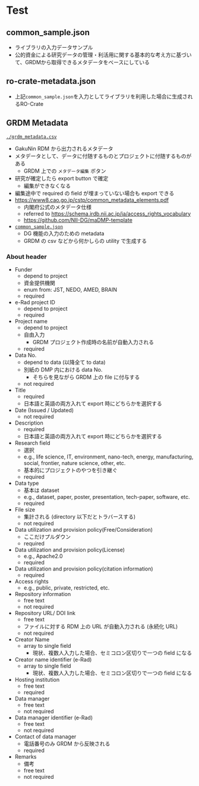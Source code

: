 # Test

## common_sample.json
- ライブラリの入力データサンプル
- 公的資金による研究データの管理・利活用に関する基本的な考え方に基づいて、GRDMから取得できるメタデータをベースにしている

## ro-crate-metadata.json
- 上記`common_sample.json`を入力としてライブラリを利用した場合に生成されるRO-Crate

## GRDM Metadata

[`./grdm_metadata.csv`](./grdm_metadata.csv)

- GakuNin RDM から出力されるメタデータ
- メタデータとして、データに付随するものとプロジェクトに付随するものがある
  - GRDM 上での `メタデータ編集` ボタン
- 研究が確定したら export button で確定
  - 編集ができなくなる
- 編集途中で required の field が埋まっていない場合も export できる
- https://www8.cao.go.jp/cstp/common_metadata_elements.pdf
  - 内閣府公式のメタデータ仕様
  - referred to https://schema.irdb.nii.ac.jp/ja/access_rights_vocabulary
  - https://github.com/NII-DG/maDMP-template
- [`common_sample.json`](./common_sample.json)
  - DG 機能の入力のための metadata
  - GRDM の csv などから何かしらの utility で生成する

### About header

- Funder
  - depend to project
  - 資金提供機関
  - enum from: JST, NEDO, AMED, BRAIN
  - required
- e-Rad project ID
  - depend to project
  - required
- Project name
  - depend to project
  - 自由入力
    - GRDM プロジェクト作成時の名前が自動入力される
  - required
- Data No.
  - depend to data (以降全て to data)
  - 別紙の DMP 内における data No.
    - そちらを見ながら GRDM 上の file に付与する
  - not required
- Title
  - required
  - 日本語と英語の両方入れて export 時にどちらかを選択する
- Date (Issued / Updated)
  - not required
- Description
  - required
  - 日本語と英語の両方入れて export 時にどちらかを選択する
- Research field
  - 選択
  - e.g., life science, IT, environment, nano-tech, energy, manufacturing, social, frontier, nature science, other, etc.
  - 基本的にプロジェクトのやつを引き継ぐ
  - required
- Data type
  - 基本は dataset
  - e.g., dataset, paper, poster, presentation, tech-paper, software, etc.
  - required
- File size
  - 集計される (directory 以下だとトラバースする)
  - not required
- Data utilization and provision policy(Free/Consideration)
  - ここだけプルダウン
  - required
- Data utilization and provision policy(License)
  - e.g., Apache2.0
  - required
- Data utilization and provision policy(citation information)
  - required
- Access rights
  - e.g., public, private, restricted, etc.
- Repository information
  - free text
  - not required
- Repository URL/ DOI link
  - free text
  - ファイルに対する RDM 上の URL が自動入力される (永続化 URL)
  - not required
- Creator Name
  - array to single field
    - 現状、複数人入力した場合、セミコロン区切りで一つの field になる
- Creator name identifier (e-Rad)
  - array to single field
    - 現状、複数人入力した場合、セミコロン区切りで一つの field になる
- Hosting institution
  - free text
  - required
- Data manager
  - free text
  - not required
- Data manager identifier (e-Rad)
  - free text
  - not required
- Contact of data manager
  - 電話番号のみ GRDM から反映される
  - required
- Remarks
  - 備考
  - free text
  - not required
